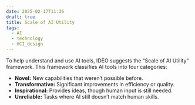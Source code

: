 ```yaml
---
date: 2025-02-17T11:36
draft: true
title: Scale of AI Utility
tags:
  - AI
  - technology
  - HCI_design
---
```

To help understand and use AI tools, IDEO suggests the “Scale of AI Utility” framework. This framework classifies AI tools into four categories:

- **Novel:** New capabilities that weren’t possible before.
- **Transformative:** Significant improvements in efficiency or quality.
- **Inspirational:** Provides ideas, though human input is still needed.
- **Unreliable:** Tasks where AI still doesn’t match human skills.